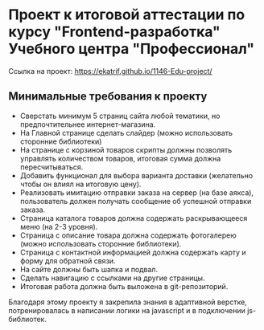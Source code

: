 # Проект к итоговой аттестации по курсу "Frontend-разработка" Учебного центра "Профессионал"

Ссылка на проект: https://ekatrif.github.io/1146-Edu-project/

## Минимальные требования к проекту

- Сверстать минимум 5 страниц сайта любой тематики, но предпочтительнее интернет-магазина.
- На Главной странице сделать слайдер (можно использовать сторонние библиотеки)
- На странице с корзиной товаров скрипты должны позволять управлять количеством товаров, итоговая сумма должна пересчитываться.
- Добавить функционал для выбора варианта доставки (желательно чтобы он влиял на итоговую цену).
- Реализовать имитацию отправки заказа на сервер (на базе аякса), пользователь должен получать сообщение об успешной отправки заказа.
- Страница каталога товаров должна содержать раскрывающееся меню (на 2-3 уровня).
- Страница с описание товара должна содержать фотогалерею (можно использовать сторонние библиотеки).
- Cтраница с контактной информацией должна содержать карту и форму для обратной связи.
- На сайте должны быть шапка и подвал.
- Сделать навигацию с ссылками на другие страницы.
- Итоговая работа должна быть выложена в git-репозиторий.

Благодаря этому проекту я закрепила знания в адаптивной верстке, потренировалась в написании логики на javascript и в подключении js-библиотек.
